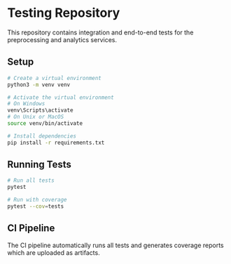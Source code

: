 # Testing Repository

This repository contains integration and end-to-end tests for the preprocessing and analytics services.

## Setup

```bash
# Create a virtual environment
python3 -m venv venv

# Activate the virtual environment
# On Windows
venv\Scripts\activate
# On Unix or MacOS
source venv/bin/activate

# Install dependencies
pip install -r requirements.txt
```

## Running Tests

```bash
# Run all tests
pytest

# Run with coverage
pytest --cov=tests
```

## CI Pipeline

The CI pipeline automatically runs all tests and generates coverage reports which are uploaded as artifacts.